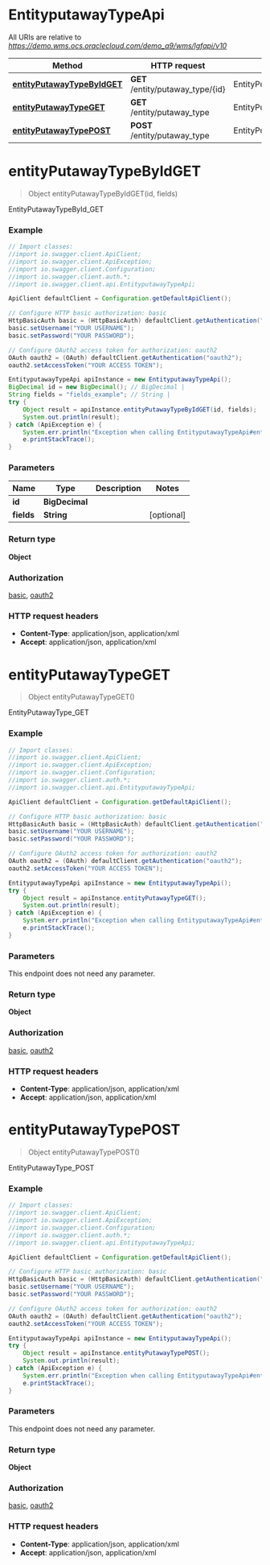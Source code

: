# EntityputawayTypeApi

All URIs are relative to *https://demo.wms.ocs.oraclecloud.com/demo_a9/wms/lgfapi/v10*

Method | HTTP request | Description
------------- | ------------- | -------------
[**entityPutawayTypeByIdGET**](EntityputawayTypeApi.md#entityPutawayTypeByIdGET) | **GET** /entity/putaway_type/{id} | EntityPutawayTypeById_GET
[**entityPutawayTypeGET**](EntityputawayTypeApi.md#entityPutawayTypeGET) | **GET** /entity/putaway_type | EntityPutawayType_GET
[**entityPutawayTypePOST**](EntityputawayTypeApi.md#entityPutawayTypePOST) | **POST** /entity/putaway_type | EntityPutawayType_POST


<a name="entityPutawayTypeByIdGET"></a>
# **entityPutawayTypeByIdGET**
> Object entityPutawayTypeByIdGET(id, fields)

EntityPutawayTypeById_GET



### Example
```java
// Import classes:
//import io.swagger.client.ApiClient;
//import io.swagger.client.ApiException;
//import io.swagger.client.Configuration;
//import io.swagger.client.auth.*;
//import io.swagger.client.api.EntityputawayTypeApi;

ApiClient defaultClient = Configuration.getDefaultApiClient();

// Configure HTTP basic authorization: basic
HttpBasicAuth basic = (HttpBasicAuth) defaultClient.getAuthentication("basic");
basic.setUsername("YOUR USERNAME");
basic.setPassword("YOUR PASSWORD");

// Configure OAuth2 access token for authorization: oauth2
OAuth oauth2 = (OAuth) defaultClient.getAuthentication("oauth2");
oauth2.setAccessToken("YOUR ACCESS TOKEN");

EntityputawayTypeApi apiInstance = new EntityputawayTypeApi();
BigDecimal id = new BigDecimal(); // BigDecimal | 
String fields = "fields_example"; // String | 
try {
    Object result = apiInstance.entityPutawayTypeByIdGET(id, fields);
    System.out.println(result);
} catch (ApiException e) {
    System.err.println("Exception when calling EntityputawayTypeApi#entityPutawayTypeByIdGET");
    e.printStackTrace();
}
```

### Parameters

Name | Type | Description  | Notes
------------- | ------------- | ------------- | -------------
 **id** | **BigDecimal**|  |
 **fields** | **String**|  | [optional]

### Return type

**Object**

### Authorization

[basic](../README.md#basic), [oauth2](../README.md#oauth2)

### HTTP request headers

 - **Content-Type**: application/json, application/xml
 - **Accept**: application/json, application/xml

<a name="entityPutawayTypeGET"></a>
# **entityPutawayTypeGET**
> Object entityPutawayTypeGET()

EntityPutawayType_GET



### Example
```java
// Import classes:
//import io.swagger.client.ApiClient;
//import io.swagger.client.ApiException;
//import io.swagger.client.Configuration;
//import io.swagger.client.auth.*;
//import io.swagger.client.api.EntityputawayTypeApi;

ApiClient defaultClient = Configuration.getDefaultApiClient();

// Configure HTTP basic authorization: basic
HttpBasicAuth basic = (HttpBasicAuth) defaultClient.getAuthentication("basic");
basic.setUsername("YOUR USERNAME");
basic.setPassword("YOUR PASSWORD");

// Configure OAuth2 access token for authorization: oauth2
OAuth oauth2 = (OAuth) defaultClient.getAuthentication("oauth2");
oauth2.setAccessToken("YOUR ACCESS TOKEN");

EntityputawayTypeApi apiInstance = new EntityputawayTypeApi();
try {
    Object result = apiInstance.entityPutawayTypeGET();
    System.out.println(result);
} catch (ApiException e) {
    System.err.println("Exception when calling EntityputawayTypeApi#entityPutawayTypeGET");
    e.printStackTrace();
}
```

### Parameters
This endpoint does not need any parameter.

### Return type

**Object**

### Authorization

[basic](../README.md#basic), [oauth2](../README.md#oauth2)

### HTTP request headers

 - **Content-Type**: application/json, application/xml
 - **Accept**: application/json, application/xml

<a name="entityPutawayTypePOST"></a>
# **entityPutawayTypePOST**
> Object entityPutawayTypePOST()

EntityPutawayType_POST



### Example
```java
// Import classes:
//import io.swagger.client.ApiClient;
//import io.swagger.client.ApiException;
//import io.swagger.client.Configuration;
//import io.swagger.client.auth.*;
//import io.swagger.client.api.EntityputawayTypeApi;

ApiClient defaultClient = Configuration.getDefaultApiClient();

// Configure HTTP basic authorization: basic
HttpBasicAuth basic = (HttpBasicAuth) defaultClient.getAuthentication("basic");
basic.setUsername("YOUR USERNAME");
basic.setPassword("YOUR PASSWORD");

// Configure OAuth2 access token for authorization: oauth2
OAuth oauth2 = (OAuth) defaultClient.getAuthentication("oauth2");
oauth2.setAccessToken("YOUR ACCESS TOKEN");

EntityputawayTypeApi apiInstance = new EntityputawayTypeApi();
try {
    Object result = apiInstance.entityPutawayTypePOST();
    System.out.println(result);
} catch (ApiException e) {
    System.err.println("Exception when calling EntityputawayTypeApi#entityPutawayTypePOST");
    e.printStackTrace();
}
```

### Parameters
This endpoint does not need any parameter.

### Return type

**Object**

### Authorization

[basic](../README.md#basic), [oauth2](../README.md#oauth2)

### HTTP request headers

 - **Content-Type**: application/json, application/xml
 - **Accept**: application/json, application/xml

